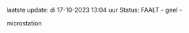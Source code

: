 laatste update: 
di 17-10-2023 13:04   uur 
Status: FAALT - geel - 
<div class="service Y">microstation</div>
